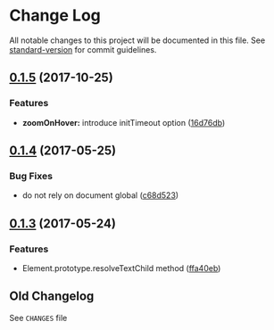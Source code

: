 # Change Log

All notable changes to this project will be documented in this file. See [standard-version](https://github.com/conventional-changelog/standard-version) for commit guidelines.

<a name="0.1.5"></a>
## [0.1.5](https://github.com/medikoo/dom-ext/compare/v0.1.4...v0.1.5) (2017-10-25)


### Features

* **zoomOnHover:** introduce initTimeout option ([16d76db](https://github.com/medikoo/dom-ext/commit/16d76db))



<a name="0.1.4"></a>
## [0.1.4](https://github.com/medikoo/dom-ext/compare/v0.1.3...v0.1.4) (2017-05-25)


### Bug Fixes

* do not rely on document global ([c68d523](https://github.com/medikoo/dom-ext/commit/c68d523))



<a name="0.1.3"></a>
## [0.1.3](https://github.com/medikoo/dom-ext/compare/v0.1.2...v0.1.3) (2017-05-24)


### Features

* Element.prototype.resolveTextChild method ([ffa40eb](https://github.com/medikoo/dom-ext/commit/ffa40eb))

## Old Changelog

See `CHANGES` file
